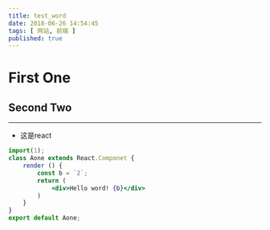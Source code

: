 ```yaml
---
title: test_word
date: 2018-06-26 14:54:45
tags: [ 网站, 前端 ]
published: true
---
```

# First One
## Second Two
---
* 这是react
```jsx
import(1);
class Aone extends React.Componet {
    render () {
        const b = `2`;
        return (
            <div>Hello word! {b}</div>
        )
    }
}
export default Aone;
```